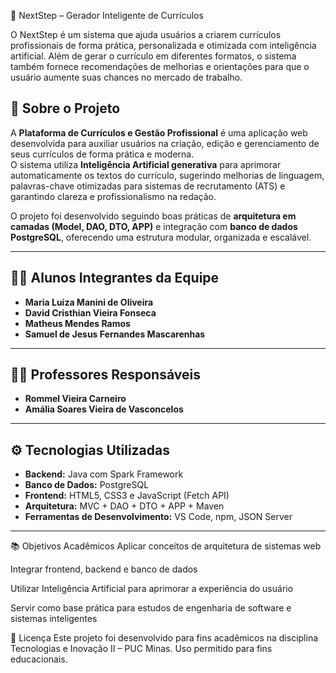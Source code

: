 📄 NextStep – Gerador Inteligente de Currículos

O NextStep é um sistema que ajuda usuários a criarem currículos profissionais de forma prática, personalizada e otimizada com inteligência artificial.
Além de gerar o currículo em diferentes formatos, o sistema também fornece recomendações de melhorias e orientações para que o usuário aumente suas chances no mercado de trabalho.

## 🧠 Sobre o Projeto
A **Plataforma de Currículos e Gestão Profissional** é uma aplicação web desenvolvida para auxiliar usuários na criação, edição e gerenciamento de seus currículos de forma prática e moderna.  
O sistema utiliza **Inteligência Artificial generativa** para aprimorar automaticamente os textos do currículo, sugerindo melhorias de linguagem, palavras-chave otimizadas para sistemas de recrutamento (ATS) e garantindo clareza e profissionalismo na redação.  

O projeto foi desenvolvido seguindo boas práticas de **arquitetura em camadas (Model, DAO, DTO, APP)** e integração com **banco de dados PostgreSQL**, oferecendo uma estrutura modular, organizada e escalável.

---

## 👩‍💻 Alunos Integrantes da Equipe
- **Maria Luiza Manini de Oliveira**  
- **David Cristhian Vieira Fonseca**  
- **Matheus Mendes Ramos**  
- **Samuel de Jesus Fernandes Mascarenhas**

---

## 👨‍🏫 Professores Responsáveis
- **Rommel Vieira Carneiro**  
- **Amália Soares Vieira de Vasconcelos**

---

## ⚙️ Tecnologias Utilizadas
- **Backend:** Java com Spark Framework  
- **Banco de Dados:** PostgreSQL  
- **Frontend:** HTML5, CSS3 e JavaScript (Fetch API)  
- **Arquitetura:** MVC + DAO + DTO + APP + Maven  
- **Ferramentas de Desenvolvimento:** VS Code, npm, JSON Server  

---

📚 Objetivos Acadêmicos
Aplicar conceitos de arquitetura de sistemas web

Integrar frontend, backend e banco de dados

Utilizar Inteligência Artificial para aprimorar a experiência do usuário

Servir como base prática para estudos de engenharia de software e sistemas inteligentes

📄 Licença
Este projeto foi desenvolvido para fins acadêmicos na disciplina Tecnologias e Inovação II – PUC Minas.
Uso permitido para fins educacionais.



